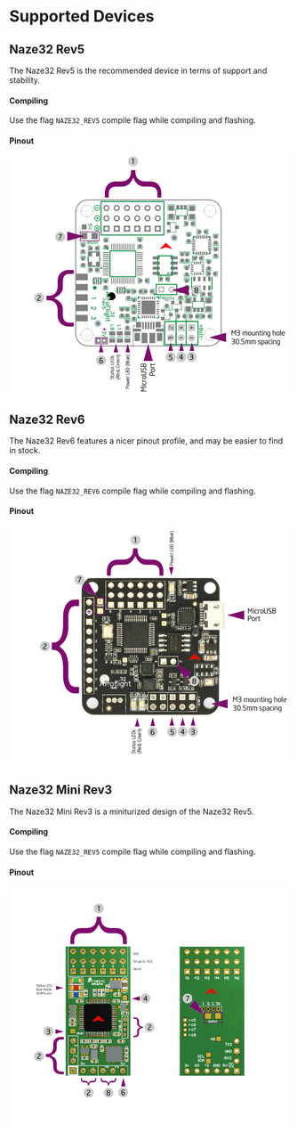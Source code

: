 # Supported Devices

## Naze32 Rev5
The Naze32 Rev5 is the recommended device in terms of support and stability.

#### Compiling
Use the flag `NAZE32_REV5` compile flag while compiling and flashing.

#### Pinout
![Naze32 Rev5 Pinout](naz32_rev5_pinout.png)

## Naze32 Rev6
The Naze32 Rev6 features a nicer pinout profile, and may be easier to find in stock.

#### Compiling
Use the flag `NAZE32_REV6` compile flag while compiling and flashing.

#### Pinout
![Naze32 Rev6 Pinout](naz32_rev6_pinout.png)

## Naze32 Mini Rev3
The Naze32 Mini Rev3 is a miniturized design of the Naze32 Rev5.

#### Compiling
Use the flag `NAZE32_REV5` compile flag while compiling and flashing.

#### Pinout
![Naze32 Mini Rev3 Pinout](naz32_mini_rev3_pinout.png)